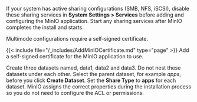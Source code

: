 ---
---

If your system has active sharing configurations (SMB, NFS, iSCSI), disable these sharing services in **System Settings > Services** before adding and configuring the MinIO application.
Start any sharing services after MinIO completes the install and starts.

Multimode configurations require a self-signed certificate. 

{{< include file="/_includes/AddMinIOCertificate.md" type="page" >}} Add a self-signed certificate for the MinIO application to use.

Create three datasets named, data1, data2 and data3. 
Do not nest these datasets under each other. Select the parent dataset, for example *apps*, before you click **Create Dataset**.
Set the **Share Type** to **apps** for each dataset. 
MinIO assigns the correct properties during the installation process so you do not need to configure the ACL or permissions. 